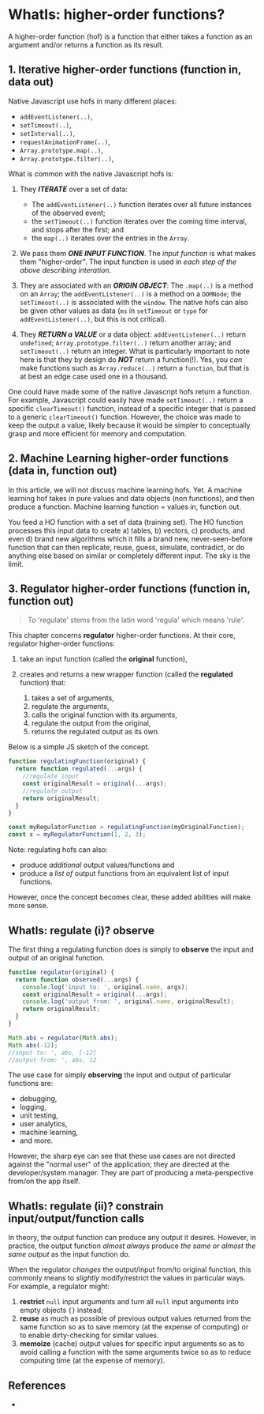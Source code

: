 # WhatIs: higher-order functions?

A higher-order function (hof) is a function that either takes a function as an argument and/or returns a function as its result.

## 1. Iterative higher-order functions (function in, data out)

Native Javascript use hofs in many different places:

* `addEventListener(..)`,
* `setTimeout(..)`,
* `setInterval(..)`,
* `requestAnimationFrame(..)`,
* `Array.prototype.map(..)`,
* `Array.prototype.filter(..)`,

What is common with the native Javascript hofs is:

1. They ***ITERATE*** over a set of data:
	* The `addEventListener(..)` function iterates over all future instances of the observed event;
	* the `setTimeout(..)` function iterates over the coming time interval, and stops after the first; and
	* the `map(..)` iterates over the entries in the `Array`.

2. We pass them ***ONE INPUT FUNCTION***. The *input function* is what makes them "higher-order". The input function is used in *each step of the above describing interation*.

3. They are associated with an ***ORIGIN OBJECT***: The `.map(..)` is a method on an `Array`; the `addEventListener(..)` is a method on a `DOMNode`; the `setTimeout(..)` is associated with the `window`. The native hofs can also be given other values as data (`ms` in `setTimeout` or `type` for `addEventListener(..)`, but this is not critical).

4. They ***RETURN a VALUE*** or a data object: `addEventListener(..)` return `undefined`; `Array.prototype.filter(..)` return another array; and `setTimeout(..)` return an integer. What is particularly important to note here is that they by design do ***NOT*** return a function(!). Yes, you *can* make functions such as `Array.reduce(..)` return a `function`, but that is at best an edge case used one in a thousand.

One could have made some of the native Javascript hofs return a function. For example, Javascript could easily have made `setTimeout(..)` return a specific `clearTimeout()` function, instead of a specific integer that is passed to a generic `clearTimeout()` function. However, the choice was made to keep the output a value, likely because it would be simpler to conceptually grasp and more efficient for memory and computation.

## 2. Machine Learning higher-order functions (data in, function out)

In this article, we will not discuss machine learning hofs. Yet. A machine learning hof takes in pure values and data objects (non functions), and then produce a function. Machine learning function = values in, function out.

You feed a HO function with a set of data (training set). The HO function processes this input data to create a) tables, b) vectors, c) products, and even d) brand new algorithms which it fills a brand new, never-seen-before function that can then replicate, reuse, guess, simulate, contradict, or do anything else based on similar or completely different input. The sky is the limit.

## 3. Regulator higher-order functions (function in, function out)

> To 'regulate' stems from the latin word 'regula' which means 'rule'.

This chapter concerns **regulator** higher-order functions. At their core, regulator higher-order functions:

1. take an input function (called the **original** function),

2. creates and returns a new wrapper function (called the **regulated** function) that:
	1. takes a set of arguments,
	2. regulate the arguments,
	3. calls the original function with its arguments,
	4. regulate the output from the original,
	5. returns the regulated output as its own.

Below is a simple JS sketch of the concept. 

```javascript
function regulatingFunction(original) {
  return function regulated(...args) {
    //regulate input
    const originalResult = original(...args);
    //regulate output
    return originalResult;
  }
}

const myRegulatorFunction = regulatingFunction(myOriginalFunction);
const x = myRegulatorFunction(1, 2, 3);
```

Note: regulating hofs can also:
 * produce *additional* output values/functions and
 * produce a *list of* output functions from an equivalent list of input functions.

However, once the concept becomes clear, these added abilities will make more sense.

## WhatIs: regulate (i)? observe

The first thing a regulating function does is simply to **observe** the input and output of an original function.

```javascript
function regulator(original) {
  return function observed(...args) {
    console.log('input to: ', original.name, args);
    const originalResult = original(...args);
    console.log('output from: ', original.name, originalResult);
    return originalResult;
  }
}

Math.abs = regulator(Math.abs);
Math.abs(-12); 
//input to: ', abs, [-12] 
//output from: ', abs, 12 
```

The use case for simply **observing** the input and output of particular functions are: 
 * debugging, 
 * logging, 
 * unit testing,
 * user analytics, 
 * machine learning,
 * and more. 

However, the sharp eye can see that these use cases are not directed against the "normal user" of the application; they are directed at the developer/system manager. They are part of producing a meta-perspective from/on the app itself. 

## WhatIs: regulate (ii)? constrain input/output/function calls

In theory, the output function can produce any output it desires. However, in practice, the output function *almost always* produce *the same or almost the same output* as the input function do.

When the regulator *changes* the output/input from/to original function, this commonly means to *slightly* modify/restrict the values in particular ways. For example, a regulator might:
1. **restrict** `null` input arguments and turn all `null` input arguments into empty objects `{}` instead;
2. **reuse** as much as possible of previous output values returned from the same function so as to save memory (at the expense of computing) or to enable dirty-checking for similar values.
3. **memoize** (cache) output values for specific input arguments so as to avoid calling a function with the same arguments twice so as to reduce computing time (at the expense of memory).

## References

 * 